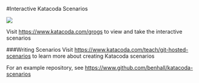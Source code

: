 #Interactive Katacoda Scenarios

[![](http://shields.katacoda.com/katacoda/grogs/count.svg)](https://www.katacoda.com/grogs "Get your profile on Katacoda.com")

Visit https://www.katacoda.com/grogs to view and take the interactive scenarios

###Writing Scenarios
Visit https://www.katacoda.com/teach/git-hosted-scenarios to learn more about creating Katacoda scenarios

For an example repository, see https://www.github.com/benhall/katacoda-scenarios
